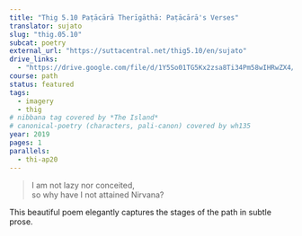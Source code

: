 ```yaml
---
title: "Thig 5.10 Paṭācārā Therīgāthā: Paṭācārā's Verses"
translator: sujato
slug: "thig.05.10"
subcat: poetry
external_url: "https://suttacentral.net/thig5.10/en/sujato"
drive_links:
  - "https://drive.google.com/file/d/1Y5So01TG5Kx2zsa8Ti34Pm58wIHRwZX4/view?usp=drivesdk"
course: path
status: featured
tags:
  - imagery
  - thig
# nibbana tag covered by *The Island*
# canonical-poetry (characters, pali-canon) covered by wh135
year: 2019
pages: 1
parallels:
  - thi-ap20
---
```


> I am not lazy nor conceited,  
so why have I not attained Nirvana?

This beautiful poem elegantly captures the stages of the path in subtle prose.
